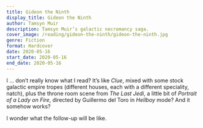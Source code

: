 ```yaml
---
title: Gideon the Ninth
display_title: Gideon the Ninth
author: Tamsyn Muir
description: Tamsyn Muir’s galactic necromancy saga.
cover_image: /reading/gideon-the-ninth/gideon-the-ninth.jpg
genre: Fiction
format: Hardcover
date: 2020-05-16
start_date: 2020-05-16
end_date: 2020-05-16
---
```


I … don’t really know what I read? It’s like _Clue_, mixed with some stock galactic empire tropes (different houses, each with a different speciality, natch), plus the throne room scene from _The Last Jedi_, a little bit of _Portrait of a Lady on Fire_, directed by Guillermo del Toro in _Hellboy_ mode? And it somehow works?

I wonder what the follow-up will be like.
